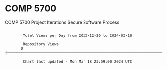 # COMP 5700
COMP 5700 Project Iterations
Secure Software Process

```

        Total Views per Day from 2023-12-20 to 2024-03-18

        Repository Views
       0 ┼─────────────────────────────────────────────────────────────────────────────────────────

        Chart last updated - Mon Mar 18 23:59:00 2024 UTC
        
```
